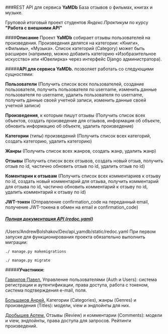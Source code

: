###REST API для сервиса **YaMDb** 
База отзывов о фильмах, книгах и музыке. 

Груповой итоговый проект студентов _Яндекс.Практикум_ по курсу **"Работа с внешними API"**

####**Описание**
Проект **YaMDb** собирает отзывы пользователей на произведения. 
Произведения делятся на категории: «Книги», «Фильмы», «Музыка». 
Список категорий (Category) может быть расширен (например, можно добавить категорию 
«Изобразительное искусство» или «Ювелирка» через интерфейс Django администратора).

#####**API для сервиса YaMDb.** позволяет работать со следующими сущностями:

**Пользователи** (Получить список всех пользователей, создание пользователя, получить пользователя по username, изменить данные пользователя по username, удалить пользователя по username, получить данные своей учетной записи, изменить данные своей учетной записи)

**Произведения**, к которым пишут отзывы (Получить список всех объектов, создать произведение для отзывов, информация об объекте, обновить информацию об объекте, удалить произведение)

**Категории** (типы) произведений (Получить список всех категорий, создать категорию, удалить категорию)

**Жанры** (Получить список всех жанров, создать жанр, удалить жанр)

**Отзывы** (Получить список всех отзывов, создать новый отзыв, получить отзыв по id, частично обновить отзыв по id, удалить отзыв по id)

**Коментарии к отзывам** (Получить список всех комментариев к отзыву по id, создать новый комментарий для отзыва, получить комментарий для отзыва по id, частично обновить комментарий к отзыву по id, удалить комментарий к отзыву по id)

**JWT-токен** (Отправление confirmation_code на переданный email, получение JWT-токена в обмен на email и confirmation_code)

##### [Полная документация API (redoc.yaml)](https://github.com/BolshakovAndrey/api_yamdb/blob/master/static/redoc.yaml)
/Users/AndrewBolshakov/Dev/api_yamdb/static/redoc.yaml
При первом запуске для функционирования проекта обязательно выполнить миграции:

`./ manage.py makemigrations` 

`./ manage.py migrate`


#####**Участники:**

[Гаврилов Павел.](https://github.com/Venatorr/api_yamdb)
Управление пользователями (Auth и Users): система регистрации и аутентификации, права доступа, работа с токеном, система подтверждения e-mail, поля.

[Большаков Анрей.](https://github.com/BolshakovAndrey/api_yamdb) 
Категории (Categories), жанры (Genres) и произведения (Titles): модели, view и эндпойнты для них.

[Дробышев Артем.](https://github.com/stpdmnk/api_yamdb-1)
Отзывы (Review) и комментарии (Comments): модели и view, эндпойнты, права доступа для запросов. Рейтинги произведений.
